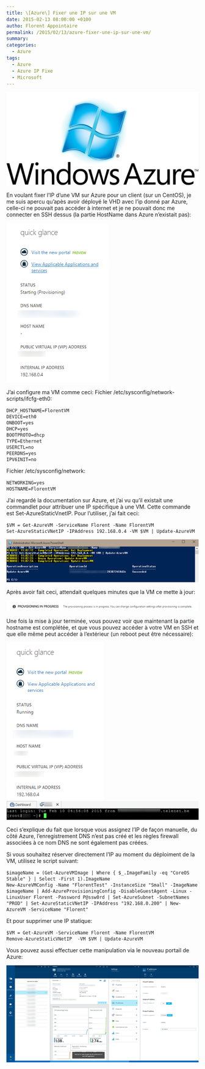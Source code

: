 ```yaml
---
title: \[Azure\] Fixer une IP sur une VM
date: 2015-02-13 08:00:00 +0100
autho: Florent Appointaire
permalink: /2015/02/13/azure-fixer-une-ip-sur-une-vm/
summary:
categories:
  - Azure
tags:
  - Azure
  - Azure IP Fixe
  - Microsoft
---
```


![](/wp-content/uploads/2018/01/7217.Windows-Azure-logo-v_6556EF52.png)

En voulant fixer l’IP d’une VM sur Azure pour un client (sur un CentOS), je me suis apercu qu’apès avoir déployé le VHD avec l’ip donné par Azure, celle-ci ne pouvait pas accéder à internet et je ne pouvait donc me connecter en SSH dessus (la partie HostName dans Azure n’existait pas):

![](/wp-content/uploads/2018/01/SNAGHTML4c4549a_1D6260A4.png)

J’ai configure ma VM comme ceci:
Fichier /etc/sysconfig/network-scripts/ifcfg-eth0:

```
DHCP_HOSTNAME=FlorentVM
DEVICE=eth0
ONBOOT=yes
DHCP=yes
BOOTPROTO=dhcp
TYPE=Ethernet
USERCTL=no
PEERDNS=yes
IPV6INIT=no
```

Fichier /etc/sysconfig/network:
```
NETWORKING=yes
HOSTNAME=FlorentVM
```

J’ai regardé la documentation sur Azure, et j’ai vu qu’il existait une commandlet pour attribuer une IP spécifique à une VM. Cette commande est Set-AzureStaticVnetIP. Pour l’utiliser, j’ai fait ceci:

```
$VM = Get-AzureVM -ServiceName Florent -Name FlorentVM
Set-AzureStaticVNetIP -IPAddress 192.168.0.4 -VM $VM | Update-AzureVM
```
![](/wp-content/uploads/2018/01/SNAGHTML4c2b37c_03FA5D6A.png)

Après avoir fait ceci, attendait quelques minutes que la VM ce mette à jour:

![](/wp-content/uploads/2018/01/image_4D8C3C18.png)

Une  fois la mise à jour terminée, vous pouvez voir que maintenant la partie hostname est complétée, et que vous pouvez accéder à votre VM en SSH et que elle même peut accéder à l’extérieur (un reboot peut être nécessaire):

![](/wp-content/uploads/2018/01/SNAGHTML4d77034_41F67ED9.png)
![](/wp-content/uploads/2018/01/SNAGHTML4c7cce8_7AA128E6.png)

Ceci s’explique du fait que lorsque vous assignez l’IP de façon manuelle, du côté Azure, l’enregistrement DNS n’est pas créé et les règles firewall associées à ce nom DNS ne sont également pas créées.

Si vous souhaitez réserver directement l’IP au moment du déploiment de la VM, utilisez le script suivant:

```
$imageName = (Get-AzureVMImage | Where { $_.ImageFamily -eq "CoreOS Stable" } | Select -First 1).ImageName
New-AzureVMConfig -Name "FlorentTest" -InstanceSize "Small" -ImageName $imageName | Add-AzureProvisioningConfig -DisableGuestAgent -Linux -LinuxUser Florent -Password P@ssw0rd | Set-AzureSubnet -SubnetNames "PROD" | Set-AzureStaticVNetIP -IPAddress "192.168.0.200" | New-AzureVM -ServiceName "Florent"
```

Et pour supprimer une IP statique:

```
$VM = Get-AzureVM -ServiceName Florent -Name FlorentVM
Remove-AzureStaticVNetIP  -VM $VM | Update-AzureVM
```

Vous pouvez aussi effectuer cette manipulation via le nouveau portail de Azure:

![](/wp-content/uploads/2018/01/SNAGHTML4de1938_68586224.png)